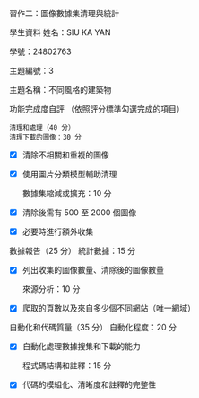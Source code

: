 習作二：圖像數據集清理與統計

學生資料
姓名：SIU KA YAN

學號：24802763

主題編號：3

主題名稱：不同風格的建築物

功能完成度自評
（依照評分標準勾選完成的項目）

    清理和處理（40 分）
    清理下載的圖像：30 分

- [x] 清除不相關和重複的圖像
- [x] 使用圖片分類模型輔助清理

  數據集縮減或擴充：10 分

- [x] 清除後需有 500 至 2000 個圖像
- [x] 必要時進行額外收集

數據報告（25 分）
統計數據：15 分

- [x] 列出收集的圖像數量、清除後的圖像數量

  來源分析：10 分

- [x] 爬取的頁數以及來自多少個不同網站（唯一網域）

自動化和代碼質量（35 分）
自動化程度：20 分

- [x] 自動化處理數據搜集和下載的能力

  程式碼結構和註釋：15 分

- [x] 代碼的模組化、清晰度和註釋的完整性
